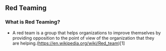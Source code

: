## Red Teaming

### What is Red Teaming?
* A red team is a group that helps organizations to improve themselves by providing opposition to the point of view of the organization that they are helping.(https://en.wikipedia.org/wiki/Red_team)[1]
